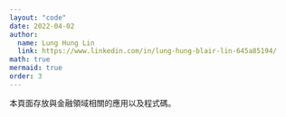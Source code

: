 ```yaml
---
layout: "code"
date: 2022-04-02
author:
  name: Lung Hung Lin
  link: https://www.linkedin.com/in/lung-hung-blair-lin-645a85194/
math: true
mermaid: true
order: 3
---
```

本頁面存放與金融領域相關的應用以及程式碼。